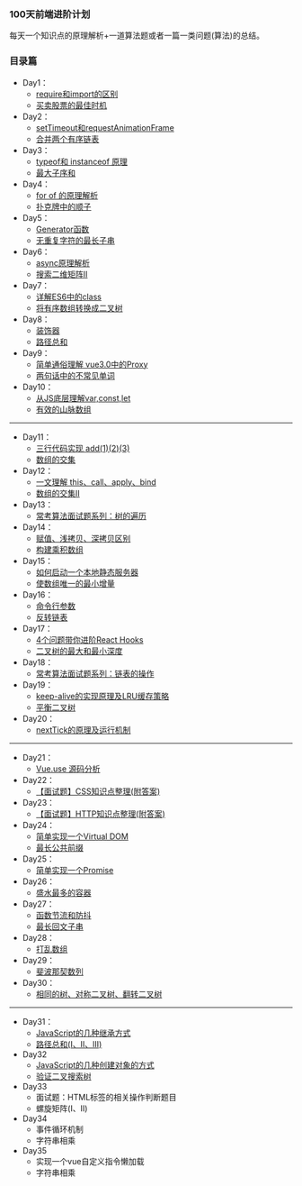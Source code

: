 
### 100天前端进阶计划
每天一个知识点的原理解析+一道算法题或者一篇一类问题(算法)的总结。

### 目录篇

- Day1：
    - [require和import的区别](./001/import和require.md)
    - [买卖股票的最佳时机](./001/买卖股票的最佳时机.md)
- Day2：
    - [setTimeout和requestAnimationFrame](./合并两个有序链表.md)
    - [合并两个有序链表](./002/合并两个有序链表.md)
- Day3：
    - [typeof和 instanceof 原理](./003/typeof和instanceof原理.md)
    - [最大子序和](./003/最大子序和.md)
- Day4：
    - [for of 的原理解析](./004/for...of原理解析.md)
    - [扑克牌中的顺子](./004/扑克牌中的顺子.md)
- Day5：
    - [Generator函数](./005/Generator函数.md)
    - [无重复字符的最长子串](./005/无重复字符的最长子串.md)
- Day6：
    - [async原理解析](./006/async原理解析.md)
    - [搜索二维矩阵II](./006/搜索二维矩阵II.md)
- Day7：
   - [详解ES6中的class](./007/详解ES6中的class.md)
   - [将有序数组转换成二叉树](./007/将有序数组转换成二叉树.md) 
- Day8：
   - [装饰器](./008/装饰器.md)
   - [路径总和](./008/路径总和.md)
- Day9：
   - [简单通俗理解 vue3.0中的Proxy](./009/简单通俗理解vue3.0中的Proxy.md)
   - [两句话中的不常见单词](./009/两句话中的不常见单词.md)
- Day10：
   - [从JS底层理解var,const,let](./010/从JS底层理解var,const,let.md)
   - [有效的山脉数组](./010/有效的山脉数组.md)
---

- Day11：
   - [三行代码实现 add(1)(2)(3)](./011/三行代码实现add(1)(2)(3).md)
   - [数组的交集](./011/数组的交集.md)
- Day12：
   - [一文理解 this、call、apply、bind](./012/一文理解this&call&apply&bind.md)
   - [数组的交集II](./012/数组的交集II.md)
- Day13：
   - [常考算法面试题系列：树的遍历](./013/常考算法面试题系列-树的遍历.md)
- Day14：
   - [赋值、浅拷贝、深拷贝区别](./014/赋值、浅拷贝、深拷贝区别.md)
   - [构建乘积数组](./013/构建乘积数组.md)
- Day15：
   - [如何启动一个本地静态服务器](./015/如何启动一个本地静态服务器.md)
   - [使数组唯一的最小增量](./使数组唯一的最小增量.md)
- Day16：
   - [命令行参数](./016/命令行参数.md)
   - [反转链表](./016/反转链表.md)
- Day17：
   - [4个问题带你进阶React Hooks](./017/4个问题带你进阶ReactHooks.md)
   - [二叉树的最大和最小深度](./017/二叉树的最大和最小深度.md)
- Day18：
   - [常考算法面试题系列：链表的操作](./018/常考算法面试题系列-链表的操作.md)
- Day19：
   - [keep-alive的实现原理及LRU缓存策略](./019/keep-alive的实现原理及LRU缓存策略.md)
   - [平衡二叉树](./019/平衡二叉树.md)
- Day20：
   - [nextTick的原理及运行机制](./020/nextTick的原理及运行机制.md)
---

- Day21：
   - [Vue.use 源码分析](https://github.com/funnycoderstar/blog/issues/124)
- Day22：
   - [【面试题】CSS知识点整理(附答案) ](https://github.com/funnycoderstar/blog/issues/126)
- Day23：
   - [【面试题】HTTP知识点整理(附答案)](https://github.com/funnycoderstar/blog/issues/127)
- Day24：
   - [简单实现一个Virtual DOM](https://github.com/funnycoderstar/blog/issues/130)
   - [最长公共前缀](https://github.com/funnycoderstar/leetcode/issues/65)
- Day25：
   - [简单实现一个Promise](https://github.com/funnycoderstar/blog/issues/49)
- Day26：
   - [盛水最多的容器](https://github.com/funnycoderstar/leetcode/issues/66)
- Day27：
   - [函数节流和防抖](https://github.com/funnycoderstar/blog/issues/132)
   - [最长回文子串](https://github.com/funnycoderstar/leetcode/issues/67)
- Day28：
   - [打乱数组](https://github.com/funnycoderstar/leetcode/issues/68)
- Day29：
   - [斐波那契数列](./029/斐波那契数列.md)
- Day30：
   - [相同的树、对称二叉树、翻转二叉树](./030/相同的树、对称二叉树、翻转二叉树.md)

---

- Day31：
   - [JavaScript的几种继承方式](./031/JavaScript的几种继承方式.md)
   - [路径总和(I、II、III)](./031/路径总和(I、II、III).md)  
- Day32
   - [JavaScript的几种创建对象的方式](./032/JavaScript的几种创建对象的方式.md)
   - [验证二叉搜索树](./032/验证二叉搜索树.md)
- Day33
   - 面试题：HTML标签的相关操作判断题目
   - 螺旋矩阵(I、II)
- Day34
   - 事件循环机制
   - 字符串相乘
- Day35
   - 实现一个vue自定义指令懒加载
   - 字符串相乘